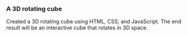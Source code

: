 ### A 3D rotating cube
Created a 3D rotating cube using HTML, CSS, and JavaScript. The end result will be an interactive cube that rotates in 3D space.
